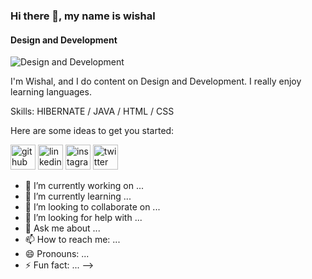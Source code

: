 ### Hi there 👋, my name is wishal
#### Design and Development
![Design and Development](https://pbs.twimg.com/profile_banners/1497883397565587458/1656662818/1080x360)

I'm Wishal, and I do content on Design and Development. I really enjoy learning languages.

Skills: HIBERNATE / JAVA / HTML / CSS

Here are some ideas to get you started:


[<img src='https://cdn.jsdelivr.net/npm/simple-icons@3.0.1/icons/github.svg' alt='github' height='40'>](https://github.com/https://github.com/wishalNipun)  [<img src='https://cdn.jsdelivr.net/npm/simple-icons@3.0.1/icons/linkedin.svg' alt='linkedin' height='40'>](https://www.linkedin.com/in/https://www.linkedin.com/in/wishal-nipun-siriwardana-a67007244/?trk=public-profile-join-page/)  [<img src='https://cdn.jsdelivr.net/npm/simple-icons@3.0.1/icons/instagram.svg' alt='instagram' height='40'>](https://www.instagram.com/wishal_siriwardana/)  [<img src='https://cdn.jsdelivr.net/npm/simple-icons@3.0.1/icons/twitter.svg' alt='twitter' height='40'>](https://twitter.com/@WishalNipun)  


- 🔭 I’m currently working on ...
- 🌱 I’m currently learning ...
- 👯 I’m looking to collaborate on ...
- 🤔 I’m looking for help with ...
- 💬 Ask me about ...
- 📫 How to reach me: ...
- 😄 Pronouns: ...
- ⚡ Fun fact: ...
-->
